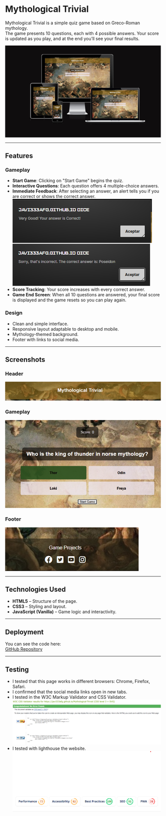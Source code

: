 # Mythological Trivial

Mythological Trivial is a simple quiz game based on Greco-Roman mythology.  
The game presents 10 questions, each with 4 possible answers. Your score is updated as you play, and at the end you’ll see your final results.

![Trivial](docs/images/Ui.dev.jpg)

---

## Features

### Gameplay

- **Start Game**: Clicking on "Start Game" begins the quiz.
- **Interactive Questions**: Each question offers 4 multiple-choice answers.
- **Immediate Feedback**: After selecting an answer, an alert tells you if you are correct or shows the correct answer.
![Correct answer](docs/images/correct.png) 
![Wrong answer](docs/images/wrong.png)
- **Score Tracking**: Your score increases with every correct answer.
- **Game End Screen**: When all 10 questions are answered, your final score is displayed and the game resets so you can play again.

### Design

- Clean and simple interface.
- Responsive layout adaptable to desktop and mobile.
- Mythology-themed background.
- Footer with links to social media.

---

## Screenshots

### Header
![Header Screenshot](docs/images/header.png)

### Gameplay
![Game Screenshot](docs/images/gameplay.png)

### Footer
![Footer Screenshot](docs/images/footer.png)

---

## Technologies Used

- **HTML5** – Structure of the page.
- **CSS3** – Styling and layout.
- **JavaScript (Vanilla)** – Game logic and interactivity.

---

## Deployment

You can see the code here:  
[GitHub Repository](https://github.com/Javi333afg/Mythological-Trivial)


---

## Testing

- I tested that this page works in different browsers: Chrome, Firefox, Safari.
- I confirmed that the social media links open in new tabs.
- I tested in the W3C Markup Validator and CSS Validator.
![Test](docs/images/W3C.png)
- I tested with lighthouse the website.
![Perfomance](docs/images/perfomance.png)

